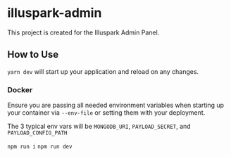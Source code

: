 # illuspark-admin

This project is created for the Illuspark Admin Panel.

## How to Use

`yarn dev` will start up your application and reload on any changes.

### Docker

Ensure you are passing all needed environment variables when starting up your container via `--env-file` or setting them with your deployment.

The 3 typical env vars will be `MONGODB_URI`, `PAYLOAD_SECRET`, and `PAYLOAD_CONFIG_PATH`

`npm run i`
`npm run dev`
